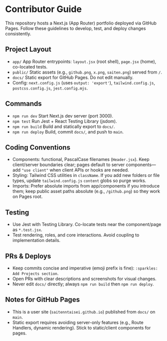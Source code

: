 # Contributor Guide

This repository hosts a Next.js (App Router) portfolio deployed via GitHub Pages. Follow these guidelines to develop, test, and deploy changes consistently.

## Project Layout
- `app/` App Router entrypoints: `layout.jsx` (root shell), `page.jsx` (home), co-located tests.
- `public/` Static assets (e.g., `github.png`, `x.png`, `saiten.png`) served from `/`.
- `docs/` Static export for GitHub Pages. Do not edit manually.
- Config: `next.config.js` (uses `output: 'export'`), `tailwind.config.js`, `postcss.config.js`, `jest.config.mjs`.

## Commands
- `npm run dev` Start Next.js dev server (port 3000).
- `npm test` Run Jest + React Testing Library (jsdom).
- `npm run build` Build and statically export to `docs/`.
- `npm run deploy` Build, commit `docs/`, and push to `main`.

## Coding Conventions
- Components: functional, PascalCase filenames (`Header.jsx`). Keep client/server boundaries clear; pages default to server components—add `"use client"` when client APIs or hooks are needed.
- Styling: Tailwind CSS utilities in `className`. If you add new folders or file types, update `tailwind.config.js` `content` globs so purge works.
- Imports: Prefer absolute imports from app/components if you introduce them; keep public asset paths absolute (e.g., `/github.png`) so they work on Pages root.

## Testing
- Use Jest with Testing Library. Co-locate tests near the component/page as `*.test.jsx`.
- Test rendering, roles, and core interactions. Avoid coupling to implementation details.

## PRs & Deploys
- Keep commits concise and imperative (emoji prefix is fine): `:sparkles: Add Projects section`.
- Open PRs with clear descriptions and screenshots for visual changes.
- Never edit `docs/` directly; always `npm run build` then `npm run deploy`.

## Notes for GitHub Pages
- This is a user site (`saitenntaisei.github.io`) published from `docs/` on `main`.
- Static export requires avoiding server-only features (e.g., Route Handlers, dynamic rendering). Stick to static/client components for pages.
